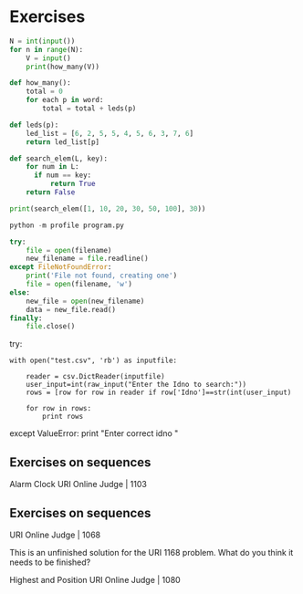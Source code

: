 # Exercises
```python
N = int(input())
for n in range(N):
    V = input()
    print(how_many(V))

def how_many():
    total = 0
    for each p in word:
        total = total + leds(p)

def leds(p):
    led_list = [6, 2, 5, 5, 4, 5, 6, 3, 7, 6]
    return led_list[p]
```
```python
def search_elem(L, key):
    for num in L:
      if num == key:
          return True
    return False

print(search_elem([1, 10, 20, 30, 50, 100], 30))
```

```python
python -m profile program.py
```

```python
try:
    file = open(filename)
    new_filename = file.readline()
except FileNotFoundError:
    print('File not found, creating one')
    file = open(filename, 'w')
else:
    new_file = open(new_filename)
    data = new_file.read()
finally:
    file.close()
```

try:

    with open("test.csv", 'rb') as inputfile:

        reader = csv.DictReader(inputfile)
        user_input=int(raw_input("Enter the Idno to search:"))
        rows = [row for row in reader if row['Idno']==str(int(user_input)

        for row in rows:
            print rows


except ValueError:
    print "Enter correct idno "

## Exercises on sequences
Alarm Clock URI Online Judge | 1103

## Exercises on sequences
URI Online Judge | 1068

This is an unfinished solution for the URI 1168 problem. What do you think it needs to be finished?

Highest and Position URI Online Judge | 1080
